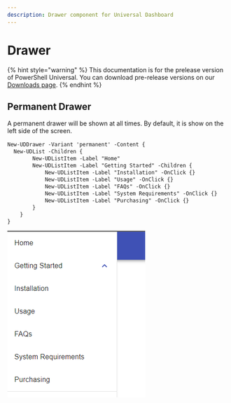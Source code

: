 ```yaml
---
description: Drawer component for Universal Dashboard
---
```


# Drawer

{% hint style="warning" %}
This documentation is for the prelease version of PowerShell Universal. You can download pre-release versions on our [Downloads page](https://ironmansoftware.com/downloads).
{% endhint %}

## Permanent Drawer

A permanent drawer will be shown at all times. By default, it is show on the left side of the screen.

```text
New-UDDrawer -Variant 'permanent' -Content {
  New-UDList -Children {
        New-UDListItem -Label "Home"
        New-UDListItem -Label "Getting Started" -Children {
            New-UDListItem -Label "Installation" -OnClick {}
            New-UDListItem -Label "Usage" -OnClick {}
            New-UDListItem -Label "FAQs" -OnClick {}
            New-UDListItem -Label "System Requirements" -OnClick {}
            New-UDListItem -Label "Purchasing" -OnClick {}
        }
    }
}
```

![Permanent Drawer](../../../.gitbook/assets/image%20%28137%29.png)

